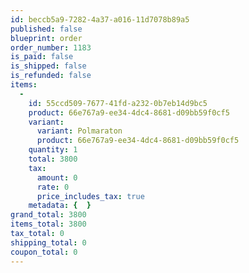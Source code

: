 ```yaml
---
id: beccb5a9-7282-4a37-a016-11d7078b89a5
published: false
blueprint: order
order_number: 1183
is_paid: false
is_shipped: false
is_refunded: false
items:
  -
    id: 55ccd509-7677-41fd-a232-0b7eb14d9bc5
    product: 66e767a9-ee34-4dc4-8681-d09bb59f0cf5
    variant:
      variant: Polmaraton
      product: 66e767a9-ee34-4dc4-8681-d09bb59f0cf5
    quantity: 1
    total: 3800
    tax:
      amount: 0
      rate: 0
      price_includes_tax: true
    metadata: {  }
grand_total: 3800
items_total: 3800
tax_total: 0
shipping_total: 0
coupon_total: 0
---
```

